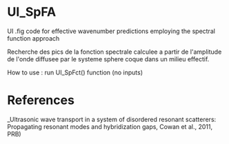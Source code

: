 # UI_SpFA

UI .fig code for effective wavenumber predictions employing the spectral function approach

Recherche des pics de la fonction spectrale calculee a partir de l'amplitude de l'onde diffusee par le systeme sphere coque dans un milieu effectif.

How to use : run UI_SpFct() function (no inputs)


# References

_Ultrasonic wave transport in a system of disordered resonant scatterers:
Propagating resonant modes and hybridization gaps, Cowan et al., 2011, PRB)
